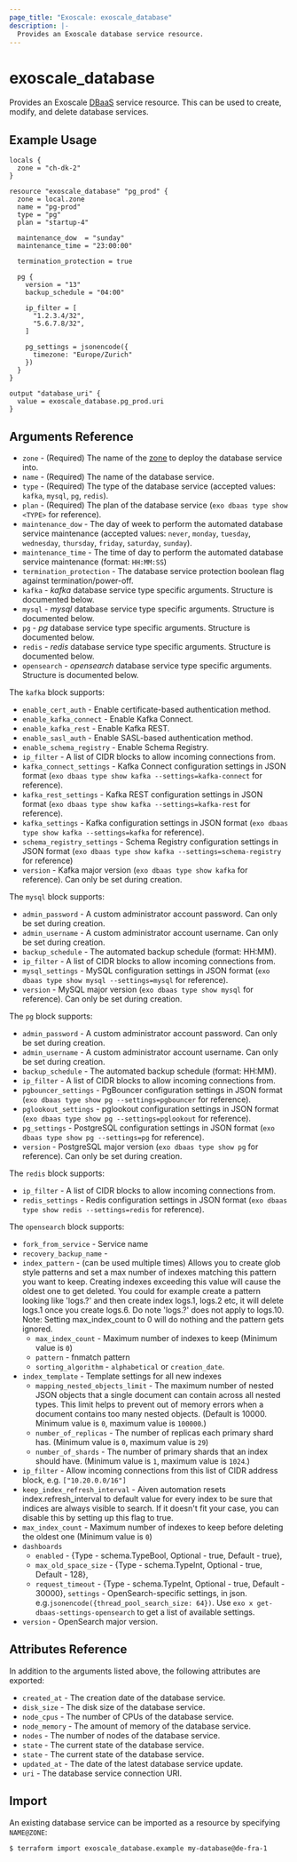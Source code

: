 ```yaml
---
page_title: "Exoscale: exoscale_database"
description: |-
  Provides an Exoscale database service resource.
---
```


# exoscale\_database

Provides an Exoscale [DBaaS][dbaas-doc] service resource. This can be used to create, modify, and delete database services.


## Example Usage

```hcl
locals {
  zone = "ch-dk-2"
}

resource "exoscale_database" "pg_prod" {
  zone = local.zone
  name = "pg-prod"
  type = "pg"
  plan = "startup-4"

  maintenance_dow  = "sunday"
  maintenance_time = "23:00:00"

  termination_protection = true

  pg {
    version = "13"
    backup_schedule = "04:00"

    ip_filter = [
      "1.2.3.4/32",
      "5.6.7.8/32",
    ]

    pg_settings = jsonencode({
      timezone: "Europe/Zurich"
    })
  }
}

output "database_uri" {
  value = exoscale_database.pg_prod.uri
}
```


## Arguments Reference

* `zone` - (Required) The name of the [zone][zone] to deploy the database service into.
* `name` - (Required) The name of the database service.
* `type` - (Required) The type of the database service (accepted values: `kafka`, `mysql`, `pg`, `redis`).
* `plan` - (Required) The plan of the database service (`exo dbaas type show <TYPE>` for reference).
* `maintenance_dow` - The day of week to perform the automated database service maintenance (accepted values: `never`, `monday`, `tuesday`, `wednesday`, `thursday`, `friday`, `saturday`, `sunday`).
* `maintenance_time` - The time of day to perform the automated database service maintenance (format: `HH:MM:SS`)
* `termination_protection` - The database service protection boolean flag against termination/power-off.
* `kafka` - *kafka* database service type specific arguments. Structure is documented below.
* `mysql` - *mysql* database service type specific arguments. Structure is documented below.
* `pg` - *pg* database service type specific arguments. Structure is documented below.
* `redis` - *redis* database service type specific arguments. Structure is documented below.
* `opensearch` - *opensearch* database service type specific arguments. Structure is documented below.

The `kafka` block supports:

* `enable_cert_auth` - Enable certificate-based authentication method.
* `enable_kafka_connect` - Enable Kafka Connect.
* `enable_kafka_rest` - Enable Kafka REST.
* `enable_sasl_auth` - Enable SASL-based authentication method.
* `enable_schema_registry` - Enable Schema Registry.
* `ip_filter` - A list of CIDR blocks to allow incoming connections from.
* `kafka_connect_settings` - Kafka Connect configuration settings in JSON format (`exo dbaas type show kafka --settings=kafka-connect` for reference).
* `kafka_rest_settings` - Kafka REST configuration settings in JSON format (`exo dbaas type show kafka --settings=kafka-rest` for reference).
* `kafka_settings` - Kafka configuration settings in JSON format (`exo dbaas type show kafka --settings=kafka` for reference).
* `schema_registry_settings` - Schema Registry configuration settings in JSON format (`exo dbaas type show kafka --settings=schema-registry` for reference)
* `version` - Kafka major version (`exo dbaas type show kafka` for reference). Can only be set during creation.

The `mysql` block supports:

* `admin_password` - A custom administrator account password. Can only be set during creation.
* `admin_username` - A custom administrator account username. Can only be set during creation.
* `backup_schedule` - The automated backup schedule (format: HH:MM).
* `ip_filter` - A list of CIDR blocks to allow incoming connections from.
* `mysql_settings` - MySQL configuration settings in JSON format (`exo dbaas type show mysql --settings=mysql` for reference).
* `version` - MySQL major version (`exo dbaas type show mysql` for reference). Can only be set during creation.

The `pg` block supports:

* `admin_password` - A custom administrator account password. Can only be set during creation.
* `admin_username` - A custom administrator account username. Can only be set during creation.
* `backup_schedule` - The automated backup schedule (format: HH:MM).
* `ip_filter` - A list of CIDR blocks to allow incoming connections from.
* `pgbouncer_settings` - PgBouncer configuration settings in JSON format (`exo dbaas type show pg --settings=pgbouncer` for reference).
* `pglookout_settings` - pglookout configuration settings in JSON format (`exo dbaas type show pg --settings=pglookout` for reference).
* `pg_settings` - PostgreSQL configuration settings in JSON format (`exo dbaas type show pg --settings=pg` for reference).
* `version` - PostgreSQL major version (`exo dbaas type show pg` for reference). Can only be set during creation.

The `redis` block supports:

* `ip_filter` - A list of CIDR blocks to allow incoming connections from.
* `redis_settings` - Redis configuration settings in JSON format (`exo dbaas type show redis --settings=redis` for reference).

The `opensearch` block supports:

* `fork_from_service` -  Service name
* `recovery_backup_name` -
* `index_pattern` -  (can be used multiple times) Allows you to create glob style patterns and set a max number of indexes matching this pattern you want to keep. Creating indexes exceeding this value will cause the oldest one to get deleted. You could for example create a pattern looking like 'logs.?' and then create index logs.1, logs.2 etc, it will delete logs.1 once you create logs.6. Do note 'logs.?' does not apply to logs.10. Note: Setting max_index_count to 0 will do nothing and the pattern gets ignored.
	* `max_index_count` -  Maximum number of indexes to keep (Minimum value is `0`)
	* `pattern` -  fnmatch pattern
	* `sorting_algorithm` - `alphabetical` or `creation_date`.
* `index_template` - Template settings for all new indexes
	* `mapping_nested_objects_limit` -  The maximum number of nested JSON objects that a single document can contain across all nested types. This limit helps to prevent out of memory errors when a document contains too many nested objects. (Default is 10000. Minimum value is `0`, maximum value is `100000`.)
	* `number_of_replicas` -  The number of replicas each primary shard has. (Minimum value is `0`, maximum value is `29`)
	* `number_of_shards` -  The number of primary shards that an index should have. (Minimum value is `1`, maximum value is `1024`.)
* `ip_filter` -  Allow incoming connections from this list of CIDR address block, e.g. `["10.20.0.0/16"]`
* `keep_index_refresh_interval` -  Aiven automation resets index.refresh_interval to default value for every index to be sure that indices are always visible to search. If it doesn't fit your case, you can disable this by setting up this flag to true.
* `max_index_count` -  Maximum number of indexes to keep before deleting the oldest one (Minimum value is `0`)
* `dashboards`
	* `enabled` -                   {Type -  schema.TypeBool, Optional -  true, Default -  true},
	* `max_old_space_size` -           {Type -  schema.TypeInt, Optional -  true, Default -  128},
	* `request_timeout` -  {Type -  schema.TypeInt, Optional -  true, Default -  30000},
`settings` -  OpenSearch-specific settings, in json. e.g.`jsonencode({thread_pool_search_size: 64})`. Use `exo x get-dbaas-settings-opensearch` to get a list of available settings.
* `version` -  OpenSearch major version.

## Attributes Reference

In addition to the arguments listed above, the following attributes are exported:

* `created_at` - The creation date of the database service.
* `disk_size` - The disk size of the database service.
* `node_cpus` - The number of CPUs of the database service.
* `node_memory` - The amount of memory of the database service.
* `nodes` - The number of nodes of the database service.
* `state` - The current state of the database service.
* `state` - The current state of the database service.
* `updated_at` - The date of the latest database service update.
* `uri` - The database service connection URI.


## Import

An existing database service can be imported as a resource by specifying `NAME@ZONE`:

```console
$ terraform import exoscale_database.example my-database@de-fra-1
```


[dbaas-doc]: https://community.exoscale.com/documentation/dbaas/
[zone]: https://www.exoscale.com/datacenters/

